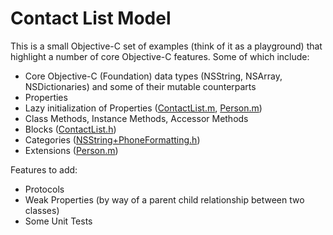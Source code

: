 # Contact List Model
This is a small Objective-C set of examples (think of it as a playground) that highlight a number of core Objective-C features. Some of which include:

- Core Objective-C (Foundation) data types (NSString, NSArray, NSDictionaries) and some of their mutable counterparts
- Properties
- Lazy initialization of Properties ([ContactList.m](contact-list/ContactList.m), [Person.m](contact-list/Person.m))
- Class Methods, Instance Methods, Accessor Methods
- Blocks ([ContactList.h](contact-list/ContactList.h))
- Categories ([NSString+PhoneFormatting.h](NSString+PhoneFormatting.h))
- Extensions ([Person.m](contact-list/Person.m))

Features to add:

- Protocols
- Weak Properties (by way of a parent child relationship between two classes)
- Some Unit Tests
